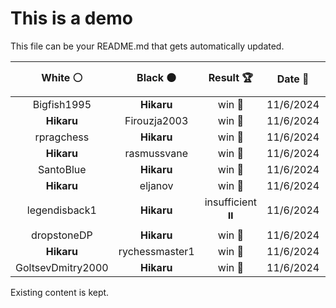 # This is a demo

This file can be your README.md that gets automatically updated.

<!--START_SECTION:chessStats-->
<!-- Automatically generated with https://github.com/Balastrong/chess-stats-action -->

| White ⚪ | Black ⚫ | Result 🏆 | Date 📅 | Position 🗺️ |
|:---:|:---:|:---:|:---:|:---:|
| Bigfish1995 | **Hikaru** | win 🥇 | 11/6/2024 | <a href="http://www.ee.unb.ca/cgi-bin/tervo/fen.pl?select=8/6r1/8/8/8/2K5/5p2/5k2 w - -">Link</a> |
| **Hikaru** | Firouzja2003 | win 🥇 | 11/6/2024 | <a href="http://www.ee.unb.ca/cgi-bin/tervo/fen.pl?select=k3r3/ppr1qN2/4R1p1/2p3Pp/3pP2P/3P4/PPP4Q/2KR4 b - -">Link</a> |
| rpragchess | **Hikaru** | win 🥇 | 11/6/2024 | <a href="http://www.ee.unb.ca/cgi-bin/tervo/fen.pl?select=8/8/7P/4pq2/2k4K/1p5R/8/8 w - -">Link</a> |
| **Hikaru** | rasmussvane | win 🥇 | 11/6/2024 | <a href="http://www.ee.unb.ca/cgi-bin/tervo/fen.pl?select=5n2/1p2k3/3R3p/pr2P3/1P3P2/P2B1K2/5P2/8 b - -">Link</a> |
| SantoBlue | **Hikaru** | win 🥇 | 11/6/2024 | <a href="http://www.ee.unb.ca/cgi-bin/tervo/fen.pl?select=8/p3PR2/1p4pk/1P1q3p/P4P1P/6P1/6K1/8 w - -">Link</a> |
| **Hikaru** | eljanov | win 🥇 | 11/6/2024 | <a href="http://www.ee.unb.ca/cgi-bin/tervo/fen.pl?select=2R1rk2/7p/B5p1/3n1p2/1r3P2/4P2P/P5P1/2R3K1 b - -">Link</a> |
| legendisback1 | **Hikaru** | insufficient ⏸️ | 11/6/2024 | <a href="http://www.ee.unb.ca/cgi-bin/tervo/fen.pl?select=8/8/8/8/8/3K1k2/8/8 w - -">Link</a> |
| dropstoneDP | **Hikaru** | win 🥇 | 11/6/2024 | <a href="http://www.ee.unb.ca/cgi-bin/tervo/fen.pl?select=R7/6kp/6p1/8/3b1P2/3N2PK/p2r3P/8 w - -">Link</a> |
| **Hikaru** | rychessmaster1 | win 🥇 | 11/6/2024 | <a href="http://www.ee.unb.ca/cgi-bin/tervo/fen.pl?select=6k1/5b2/1p1QB1pp/p2p4/8/4P1P1/P1r2P1P/6K1 b - -">Link</a> |
| GoltsevDmitry2000 | **Hikaru** | win 🥇 | 11/6/2024 | <a href="http://www.ee.unb.ca/cgi-bin/tervo/fen.pl?select=6k1/ppR3p1/6Kp/1Q1p1q2/1P1P1r2/P7/8/8 w - -">Link</a> |

<!--END_SECTION:chessStats-->

Existing content is kept.
